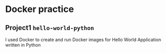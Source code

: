 # Docker practice

## Project1 `hello-world-python`
I used Docker to create and run Docker images for Hello World Application written in Python


